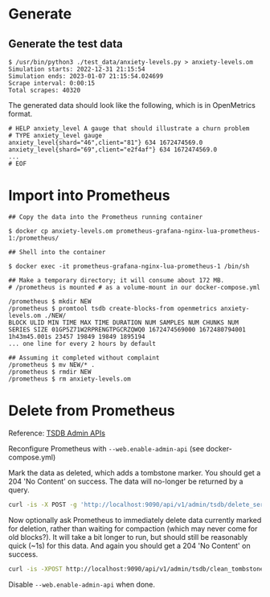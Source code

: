 # Generate

## Generate the test data

```
$ /usr/bin/python3 ./test_data/anxiety-levels.py > anxiety-levels.om
Simulation starts: 2022-12-31 21:15:54
Simulation ends: 2023-01-07 21:15:54.024699
Scrape interval: 0:00:15
Total scrapes: 40320
```

The generated data should look like the following, which is in OpenMetrics format.

```
# HELP anxiety_level A gauge that should illustrate a churn problem
# TYPE anxiety_level gauge
anxiety_level{shard="46",client="81"} 634 1672474569.0
anxiety_level{shard="69",client="e2f4af"} 634 1672474569.0
...
# EOF
```

# Import into Prometheus

```
## Copy the data into the Prometheus running container

$ docker cp anxiety-levels.om prometheus-grafana-nginx-lua-prometheus-1:/prometheus/

## Shell into the container

$ docker exec -it prometheus-grafana-nginx-lua-prometheus-1 /bin/sh

## Make a temporary directory; it will consume about 172 MB.
# /prometheus is mounted # as a volume-mount in our docker-compose.yml

/prometheus $ mkdir NEW
/prometheus $ promtool tsdb create-blocks-from openmetrics anxiety-levels.om ./NEW/
BLOCK ULID MIN TIME MAX TIME DURATION NUM SAMPLES NUM CHUNKS NUM SERIES SIZE 01GP5Z71W2RPRENGTPGCRZQWQ0 1672474569000 1672480794001 1h43m45.001s 23457 19849 19849 1895194
... one line for every 2 hours by default

## Assuming it completed without complaint
/prometheus $ mv NEW/* .
/prometheus $ rmdir NEW
/prometheus $ rm anxiety-levels.om
```

# Delete from Prometheus

Reference: [TSDB Admin APIs](https://prometheus.io/docs/prometheus/latest/querying/api/#tsdb-admin-apis)

Reconfigure Prometheus with `--web.enable-admin-api` (see docker-compose.yml)

Mark the data as deleted, which adds a tombstone marker. You should get a 204 'No Content' on success. The data will no-longer be returned by a query. 

```bash
curl -is -X POST -g 'http://localhost:9090/api/v1/admin/tsdb/delete_series?match[]=anxiety_level'
```

Now optionally ask Prometheus to immediately delete data currently marked for deletion, rather than waiting for compaction (which may never come for old blocks?). It will take a bit longer to run, but should still be reasonably quick (~1s) for this data. And again you should get a 204 'No Content' on success.

```bash
curl -is -XPOST http://localhost:9090/api/v1/admin/tsdb/clean_tombstones
```

Disable `--web.enable-admin-api` when done.
